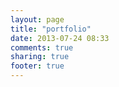 ```yaml
---
layout: page
title: "portfolio"
date: 2013-07-24 08:33
comments: true
sharing: true
footer: true
---
```


